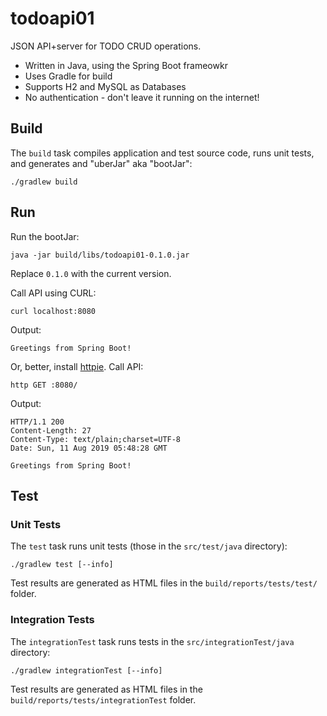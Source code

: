 # todoapi01

JSON API+server for TODO CRUD operations.

- Written in Java, using the Spring Boot frameowkr
- Uses Gradle for build
- Supports H2 and MySQL as Databases
- No authentication - don't leave it running on the internet!

## Build

The `build` task compiles application and test source code, runs unit tests, and generates and "uberJar" aka "bootJar":

    ./gradlew build

## Run

Run the bootJar:

    java -jar build/libs/todoapi01-0.1.0.jar


Replace `0.1.0` with the current version.

Call API using CURL:

    curl localhost:8080

Output:

    Greetings from Spring Boot!

Or, better, install [httpie](https://httpie.org/). Call API:

    http GET :8080/
 
 Output:
 
 ```
 HTTP/1.1 200
 Content-Length: 27
 Content-Type: text/plain;charset=UTF-8
 Date: Sun, 11 Aug 2019 05:48:28 GMT
 
 Greetings from Spring Boot!
 ```

## Test

### Unit Tests

The `test` task runs unit tests (those in the `src/test/java` directory):

    ./gradlew test [--info]
    
Test results are generated as HTML files in the `build/reports/tests/test/` folder.

### Integration Tests

The `integrationTest` task runs tests in the `src/integrationTest/java` directory:

    ./gradlew integrationTest [--info]

Test results are generated as HTML files in the `build/reports/tests/integrationTest` folder.

